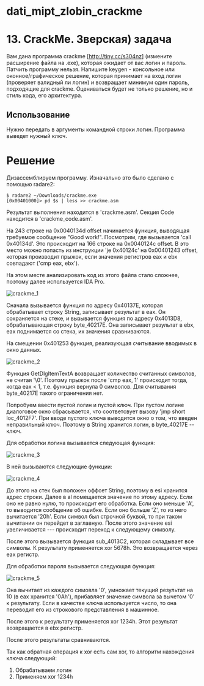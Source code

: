 # dati_mipt_zlobin_crackme

# 13.   CrackMe. Зверская) задача

Вам дана программа crackme [http://tiny.cc/s304nz] (измените расширение файла на .exe), которая ожидает от вас логин и пароль. Патчить программу нельзя. Напишите keygen - консольное или оконное/графическое решение, которая принимает на вход логин (проверяет валидный ли логин) и возвращает минимум один пароль, подходящие для crackme. Оцениваться будет не только решение, но и стиль кода, его архитектура.

## Использование

Нужно передать в аргументы командной строки логин. Программа выведет нужный ключ.

# Решение

Дизассемблируем программу. Изначально это было сделано с помощью radare2:
```
$ radare2 ~/Downloads/crackme.exe
[0x00401000]> pd $s | less >> crackme.asm
```
Результат выполнения находится в 'crackme.asm'. Секция Code находится в 'crackme_code.asm'.

На 243 строке на 0x0040134d offset начинается функция, выводящая требуемое сообщение "Good work!". Посмотрим, где вызывается 'call 0x40134d'. Это происходит на 166 строке на 0x0040124c offset. В это место можно попасть из инструкции 'je 0x40124c' на 0x00401243 offset, которая производит прыжок, если значения регистров eax и ebx совпадают ('cmp eax, ebx').

На этом месте анализировать код из этого файла стало сложнее, поэтому далее используется IDA Pro.

![crackme_1](https://user-images.githubusercontent.com/61429541/118042698-10425a80-b37d-11eb-90a2-d7fa97c59c7e.png)

Сначала вызывается функция по адресу 0x40137E, которая обрабатывает строку String, записывает результат в eax. Он сохраняется на стеке, и вызывается функция по адресу 0x4013D8, обрабатывающая строку byte_40217E. Она записывает результат в ebx, eax поднимается со стека, их значения сравниваются.

На смещении 0x401253 функция, реализующая считывание вводимых в окно данных.

![crackme_2](https://user-images.githubusercontent.com/61429541/118042716-16d0d200-b37d-11eb-88e4-c401a7a64925.png)

Функция GetDlgItemTextA возвращает количество считанных символов, не считая '\0'. Поэтому прыжок после 'cmp eax, 1' происходит тогда, когда eax < 1, т.е. функция вернула 0 символов. Для считывания byte_40217E такого ограничения нет.

Попробуем ввести пустой логин и пустой ключ. При пустом логине диалоговое окно сбрасывается, что соответсвует вызову 'jmp     short loc_4012F7'. При вводе пустого ключа выводится окно о том, что введен неправильный ключ. Поэтому в String хранится логин, в byte_40217E -- ключ.

Для обработки логина вызывается следующая функция:

![crackme_3](https://user-images.githubusercontent.com/61429541/118042736-1cc6b300-b37d-11eb-9418-29314fa54b49.png)

В ней вызываются следующие функции:

![crackme_4](https://user-images.githubusercontent.com/61429541/118042750-218b6700-b37d-11eb-82e0-1866d9d1c75b.png)

До этого на стек был положен оффсет String, поэтому в esi хранится адрес строки. Далее в al помещается значение по этому адресу. Если оно не равно нулю, то происходит его обработка. Если оно меньше 'A', то выводится сообщение об ошибке. Если оно больше 'Z', то из него вычитается '20h'. Если символ был строчной буквой, то при таком вычитании он перейдет в заглавную. После этого значение esi увеличивается --- происходит переход к следующему символу.

После этого вызывается функция sub_4013C2, которая складывает все символы. К результату применяется xor 5678h. Это возвращается через eax регистр.


Для обработки пароля вызывается следующая функция:

![crackme_5](https://user-images.githubusercontent.com/61429541/118043738-7085cc00-b37e-11eb-8b34-3b7b2a5d47b7.png)

Она вычитает из каждого симовла '0', умножает текущий результат на 10 (в eax хранится '0Ah'), прибавляет значение символа за вычетом '0' к результату. Если в качестве ключа используется число, то она переводит его из строкового представления в машинное.

После этого к результату применяется xor 1234h. Этот результат возвращается в ebx регистр. 

После этого результаты сравниваются.

Так как обратная операция к xor есть сам xor, то алгоритм нахождения ключа следующий:
1. Обрабатываем логин
2. Применяем xor 1234h
